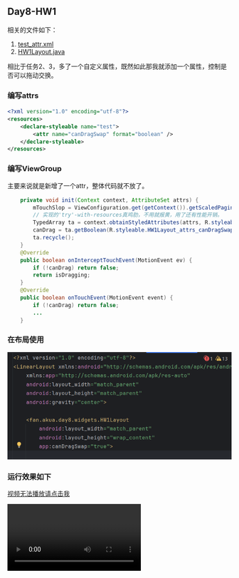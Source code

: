 ## Day8-HW1

相关的文件如下：
1. [test_attr.xml](app/src/main/res/values/test_attr.xml)
2. [HW1Layout.java](app/src/main/java/fan/akua/day8/widgets/HW1Layout.java)

相比于任务2、3，多了一个自定义属性，既然如此那我就添加一个属性，控制是否可以拖动交换。

### 编写attrs

```xml
<?xml version="1.0" encoding="utf-8"?>
<resources>
    <declare-styleable name="test">
        <attr name="canDragSwap" format="boolean" />
    </declare-styleable>
</resources>
```

### 编写ViewGroup

主要来说就是新增了一个attr，整体代码就不放了。

```java
    private void init(Context context, AttributeSet attrs) {
        mTouchSlop = ViewConfiguration.get(getContext()).getScaledPagingTouchSlop();
        // 实现的'try'-with-resources真鸡肋，不用就报黄，用了还有性能开销。
        TypedArray ta = context.obtainStyledAttributes(attrs, R.styleable.HW1Layout_attrs);
        canDrag = ta.getBoolean(R.styleable.HW1Layout_attrs_canDragSwap, true);
        ta.recycle();
    }
    @Override
    public boolean onInterceptTouchEvent(MotionEvent ev) {
        if (!canDrag) return false;
        return isDragging;
    }
    @Override
    public boolean onTouchEvent(MotionEvent event) {
        if (!canDrag) return false;
        ...
    }

```

### 在布局使用

![xml](vx_images/77172082334303.png)

### 运行效果如下

[视频无法播放请点击我](vx_images/20240826_170632.mp4)

<div>
    <video src="vx_images/20240826_170632.mp4"></video>
</div>
